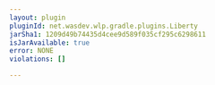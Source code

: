 ```yaml
---
layout: plugin
pluginId: net.wasdev.wlp.gradle.plugins.Liberty
jarSha1: 1209d49b74435d4cee9d589f035cf295c6298611
isJarAvailable: true
error: NONE
violations: []

---
```

